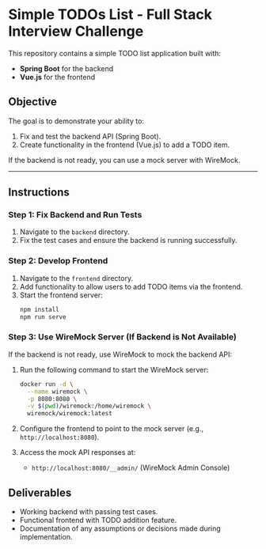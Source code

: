 
# Simple TODOs List - Full Stack Interview Challenge

This repository contains a simple TODO list application built with:
- **Spring Boot** for the backend
- **Vue.js** for the frontend

## Objective

The goal is to demonstrate your ability to:
1. Fix and test the backend API (Spring Boot).
2. Create functionality in the frontend (Vue.js) to add a TODO item.

If the backend is not ready, you can use a mock server with WireMock.

---

## Instructions

### Step 1: Fix Backend and Run Tests
1. Navigate to the `backend` directory.
2. Fix the test cases and ensure the backend is running successfully.

### Step 2: Develop Frontend
1. Navigate to the `frontend` directory.
2. Add functionality to allow users to add TODO items via the frontend.
3. Start the frontend server:
   ```bash
   npm install
   npm run serve
   ```

### Step 3: Use WireMock Server (If Backend is Not Available)
If the backend is not ready, use WireMock to mock the backend API:
1. Run the following command to start the WireMock server:
   ```bash
   docker run -d \
     --name wiremock \
     -p 8080:8080 \
     -v $(pwd)/wiremock:/home/wiremock \
     wiremock/wiremock:latest
   ```

2. Configure the frontend to point to the mock server (e.g., `http://localhost:8080`).

3. Access the mock API responses at:
   - `http://localhost:8080/__admin/` (WireMock Admin Console)

## Deliverables
- Working backend with passing test cases.
- Functional frontend with TODO addition feature.
- Documentation of any assumptions or decisions made during implementation.
